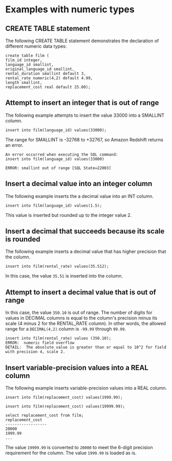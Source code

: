 # Examples with numeric types<a name="r_Examples_with_numeric_types201"></a>



## CREATE TABLE statement<a name="r_Examples_with_numeric_types201-create-table-statement"></a>

The following CREATE TABLE statement demonstrates the declaration of different numeric data types:

```
create table film (
film_id integer,
language_id smallint,
original_language_id smallint,
rental_duration smallint default 3,
rental_rate numeric(4,2) default 4.99,
length smallint,
replacement_cost real default 25.00);
```

## Attempt to insert an integer that is out of range<a name="r_Examples_with_numeric_types201-attempt-to-insert-an-integer-that-is-out-of-range"></a>

The following example attempts to insert the value 33000 into a SMALLINT column\.

```
insert into film(language_id) values(33000);
```

The range for SMALLINT is \-32768 to \+32767, so Amazon Redshift returns an error\.

```
An error occurred when executing the SQL command:
insert into film(language_id) values(33000)

ERROR: smallint out of range [SQL State=22003]
```

## Insert a decimal value into an integer column<a name="r_Examples_with_numeric_types201-insert-a-decimal-value-into-an-integer-column"></a>

The following example inserts the a decimal value into an INT column\.

```
insert into film(language_id) values(1.5);
```

This value is inserted but rounded up to the integer value 2\.

## Insert a decimal that succeeds because its scale is rounded<a name="r_Examples_with_numeric_types201-insert-a-decimal-that-succeeds-because-its-scale-is-rounded"></a>

The following example inserts a decimal value that has higher precision that the column\.

```
insert into film(rental_rate) values(35.512);
```

In this case, the value `35.51` is inserted into the column\.

## Attempt to insert a decimal value that is out of range<a name="r_Examples_with_numeric_types201-attempt-to-insert-a-decimal-value-that-is-out-of-range"></a>

In this case, the value `350.10` is out of range\. The number of digits for values in DECIMAL columns is equal to the column's precision minus its scale \(4 minus 2 for the RENTAL\_RATE column\)\. In other words, the allowed range for a `DECIMAL(4,2)` column is `-99.99` through `99.99`\.

```
insert into film(rental_rate) values (350.10);
ERROR:  numeric field overflow
DETAIL:  The absolute value is greater than or equal to 10^2 for field with precision 4, scale 2.
```

## Insert variable\-precision values into a REAL column<a name="r_Examples_with_numeric_types201-insert-variable-precision-values-into-a-real-column"></a>

The following example inserts variable\-precision values into a REAL column\.

```
insert into film(replacement_cost) values(1999.99);

insert into film(replacement_cost) values(19999.99);

select replacement_cost from film;
replacement_cost
------------------
20000
1999.99
...
```

The value `19999.99` is converted to `20000` to meet the 6\-digit precision requirement for the column\. The value `1999.99` is loaded as is\.